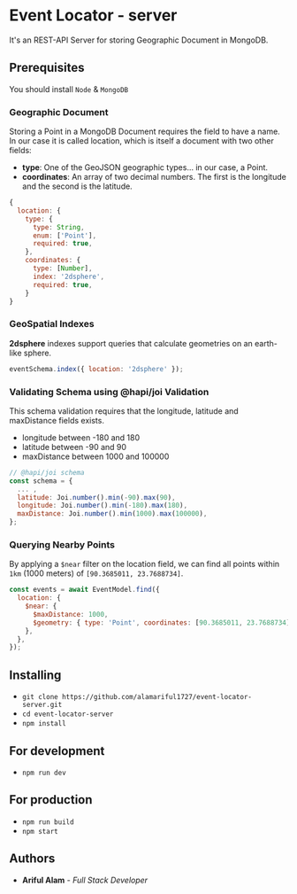 # Event Locator - server

It's an REST-API Server for storing Geographic Document in MongoDB.

## Prerequisites

You should install `Node` & `MongoDB`

### **Geographic Document**

Storing a Point in a MongoDB Document requires the field to have a name. In our case it is called location, which is itself a document with two other fields:

- **type**: One of the GeoJSON geographic types... in our case, a Point.
- **coordinates**: An array of two decimal numbers. The first is the longitude and the second is the latitude.

```javascript
{
  location: {
    type: {
      type: String,
      enum: ['Point'],
      required: true,
    },
    coordinates: {
      type: [Number],
      index: '2dsphere',
      required: true,
    }
}
```

### **GeoSpatial Indexes**

**2dsphere** indexes support queries that calculate geometries on an earth-like sphere.

```javascript
eventSchema.index({ location: '2dsphere' });
```

### **Validating Schema using @hapi/joi Validation**

This schema validation requires that the longitude, latitude and maxDistance fields exists.

- longitude between -180 and 180
- latitude between -90 and 90
- maxDistance between 1000 and 100000

```javascript
// @hapi/joi schema
const schema = {
  ... ,
  latitude: Joi.number().min(-90).max(90),
  longitude: Joi.number().min(-180).max(180),
  maxDistance: Joi.number().min(1000).max(100000),
};
```

### **Querying Nearby Points**

By applying a `$near` filter on the location field, we can find all points within `1km` (1000 meters) of `[90.3685011, 23.7688734]`.

```javascript
const events = await EventModel.find({
  location: {
    $near: {
      $maxDistance: 1000,
      $geometry: { type: 'Point', coordinates: [90.3685011, 23.7688734] },
    },
  },
});
```

## Installing

- `git clone https://github.com/alamariful1727/event-locator-server.git`
- `cd event-locator-server`
- `npm install`

## For development

- `npm run dev`

## For production

- `npm run build`
- `npm start`

## Authors

- **Ariful Alam** - _Full Stack Developer_
